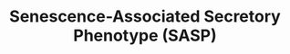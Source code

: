 ---
authors:
- ReactomeTeam
- Vjlynch
description: The culture medium of senescent cells in enriched in secreted proteins
  when compared with the culture medium of quiescent i.e. presenescent cells and these
  secreted proteins constitute the so-called senescence-associated secretory phenotype
  (SASP), also known as the senescence messaging secretome (SMS). SASP components
  include inflammatory and immune-modulatory cytokines (e.g. IL6 and IL8), growth
  factors (e.g. IGFBPs), shed cell surface molecules (e.g. TNF receptors) and survival
  factors. While the SASP exhibits a wide ranging profile, it is not significantly
  affected by the type of senescence trigger (oncogenic signalling, oxidative stress
  or DNA damage) or the cell type (epithelial vs. mesenchymal) (Coppe et al. 2008).
  However, as both oxidative stress and oncogenic signaling induce DNA damage, the
  persistent DNA damage may be a deciding SASP initiator (Rodier et al. 2009). SASP
  components function in an autocrine manner, reinforcing the senescent phenotype
  (Kuilman et al. 2008, Acosta et al. 2008), and in the paracrine manner, where they
  may promote epithelial-to-mesenchymal transition (EMT) and malignancy in the nearby
  premalignant or malignant cells (Coppe et al. 2008). Interleukin-1-alpha (IL1A),
  a minor SASP component whose transcription is stimulated by the AP-1 (FOS:JUN) complex
  (Bailly et al. 1996), can cause paracrine senescence through IL1 and inflammasome
  signaling (Acosta et al. 2013).<p>Here, transcriptional regulatory processes that
  mediate the SASP are annotated. DNA damage triggers ATM-mediated activation of TP53,
  resulting in the increased level of CDKN1A (p21). CDKN1A-mediated inhibition of
  CDK2 prevents phosphorylation and inactivation of the Cdh1:APC/C complex, allowing
  it to ubiquitinate and target for degradation EHMT1 and EHMT2 histone methyltransferases.
  As EHMT1 and EHMT2 methylate and silence the promoters of IL6 and IL8 genes, degradation
  of these methyltransferases relieves the inhibition of IL6 and IL8 transcription
  (Takahashi et al. 2012). In addition, oncogenic RAS signaling activates the CEBPB
  (C/EBP-beta) transcription factor (Nakajima et al. 1993, Lee et al. 2010), which
  binds promoters of IL6 and IL8 genes and stimulates their transcription (Kuilman
  et al. 2008, Lee et al. 2010). CEBPB also stimulates the transcription of CDKN2B
  (p15-INK4B), reinforcing the cell cycle arrest (Kuilman et al. 2008). CEBPB transcription
  factor has three isoforms, due to three alternative translation start sites. The
  CEBPB-1 isoform (C/EBP-beta-1) seems to be exclusively involved in growth arrest
  and senescence, while the CEBPB-2 (C/EBP-beta-2) isoform may promote cellular proliferation
  (Atwood and Sealy 2010 and 2011). IL6 signaling stimulates the transcription of
  CEBPB (Niehof et al. 2001), creating a positive feedback loop (Kuilman et al. 2009,
  Lee et al. 2010). NF-kappa-B transcription factor is also activated in senescence
  (Chien et al. 2011) through IL1 signaling (Jimi et al. 1996, Hartupee et al. 2008,
  Orjalo et al. 2009). NF-kappa-B binds IL6 and IL8 promoters and cooperates with
  CEBPB transcription factor in the induction of IL6 and IL8 transcription (Matsusaka
  et al. 1993, Acosta et al. 2008). Besides IL6 and IL8, their receptors are also
  upregulated in senescence (Kuilman et al. 2008, Acosta et al. 2008) and IL6 and
  IL8 may be master regulators of the SASP.<p>IGFBP7 is also an SASP component that
  is upregulated in response to oncogenic RAS-RAF-MAPK signaling and oxidative stress,
  as its transcription is directly stimulated by the AP-1 (JUN:FOS) transcription
  factor. IGFBP7 negatively regulates RAS-RAF (BRAF)-MAPK signaling and is important
  for the establishment of senescence in melanocytes (Wajapeyee et al. 2008).<p>Please
  refer to Young and Narita 2009 for a recent review.  View original pathway at [http://www.reactome.org/PathwayBrowser/#DIAGRAM=2559582
  Reactome].
last-edited: 2021-01-25
organisms:
- Homo sapiens
redirect_from:
- /index.php/Pathway:WP3391
- /instance/WP3391
schema-jsonld:
- '@context': https://schema.org/
  '@id': https://wikipathways.github.io/pathways/WP3391.html
  '@type': Dataset
  creator:
    '@type': Organization
    name: WikiPathways
  description: The culture medium of senescent cells in enriched in secreted proteins
    when compared with the culture medium of quiescent i.e. presenescent cells and
    these secreted proteins constitute the so-called senescence-associated secretory
    phenotype (SASP), also known as the senescence messaging secretome (SMS). SASP
    components include inflammatory and immune-modulatory cytokines (e.g. IL6 and
    IL8), growth factors (e.g. IGFBPs), shed cell surface molecules (e.g. TNF receptors)
    and survival factors. While the SASP exhibits a wide ranging profile, it is not
    significantly affected by the type of senescence trigger (oncogenic signalling,
    oxidative stress or DNA damage) or the cell type (epithelial vs. mesenchymal)
    (Coppe et al. 2008). However, as both oxidative stress and oncogenic signaling
    induce DNA damage, the persistent DNA damage may be a deciding SASP initiator
    (Rodier et al. 2009). SASP components function in an autocrine manner, reinforcing
    the senescent phenotype (Kuilman et al. 2008, Acosta et al. 2008), and in the
    paracrine manner, where they may promote epithelial-to-mesenchymal transition
    (EMT) and malignancy in the nearby premalignant or malignant cells (Coppe et al.
    2008). Interleukin-1-alpha (IL1A), a minor SASP component whose transcription
    is stimulated by the AP-1 (FOS:JUN) complex (Bailly et al. 1996), can cause paracrine
    senescence through IL1 and inflammasome signaling (Acosta et al. 2013).<p>Here,
    transcriptional regulatory processes that mediate the SASP are annotated. DNA
    damage triggers ATM-mediated activation of TP53, resulting in the increased level
    of CDKN1A (p21). CDKN1A-mediated inhibition of CDK2 prevents phosphorylation and
    inactivation of the Cdh1:APC/C complex, allowing it to ubiquitinate and target
    for degradation EHMT1 and EHMT2 histone methyltransferases. As EHMT1 and EHMT2
    methylate and silence the promoters of IL6 and IL8 genes, degradation of these
    methyltransferases relieves the inhibition of IL6 and IL8 transcription (Takahashi
    et al. 2012). In addition, oncogenic RAS signaling activates the CEBPB (C/EBP-beta)
    transcription factor (Nakajima et al. 1993, Lee et al. 2010), which binds promoters
    of IL6 and IL8 genes and stimulates their transcription (Kuilman et al. 2008,
    Lee et al. 2010). CEBPB also stimulates the transcription of CDKN2B (p15-INK4B),
    reinforcing the cell cycle arrest (Kuilman et al. 2008). CEBPB transcription factor
    has three isoforms, due to three alternative translation start sites. The CEBPB-1
    isoform (C/EBP-beta-1) seems to be exclusively involved in growth arrest and senescence,
    while the CEBPB-2 (C/EBP-beta-2) isoform may promote cellular proliferation (Atwood
    and Sealy 2010 and 2011). IL6 signaling stimulates the transcription of CEBPB
    (Niehof et al. 2001), creating a positive feedback loop (Kuilman et al. 2009,
    Lee et al. 2010). NF-kappa-B transcription factor is also activated in senescence
    (Chien et al. 2011) through IL1 signaling (Jimi et al. 1996, Hartupee et al. 2008,
    Orjalo et al. 2009). NF-kappa-B binds IL6 and IL8 promoters and cooperates with
    CEBPB transcription factor in the induction of IL6 and IL8 transcription (Matsusaka
    et al. 1993, Acosta et al. 2008). Besides IL6 and IL8, their receptors are also
    upregulated in senescence (Kuilman et al. 2008, Acosta et al. 2008) and IL6 and
    IL8 may be master regulators of the SASP.<p>IGFBP7 is also an SASP component that
    is upregulated in response to oncogenic RAS-RAF-MAPK signaling and oxidative stress,
    as its transcription is directly stimulated by the AP-1 (JUN:FOS) transcription
    factor. IGFBP7 negatively regulates RAS-RAF (BRAF)-MAPK signaling and is important
    for the establishment of senescence in melanocytes (Wajapeyee et al. 2008).<p>Please
    refer to Young and Narita 2009 for a recent review.  View original pathway at
    [http://www.reactome.org/PathwayBrowser/#DIAGRAM=2559582 Reactome].
  keywords:
  - 'IGFBP7 gene '
  - 'H2AFB1 '
  - 'HIST2H2AC '
  - 'EHMT1 '
  - 'UBB(77-152) '
  - Ub-EHMT1:Ub-EHMT2:Cdh1:p-APC/C
  - CDK4,CDK6
  - 'EHMT2 '
  - 160):Cdh1:phosho-APC/C complex
  - The complexes formed by IL1 family cytokines and their heterodimeric receptors
    recruit intracellular signaling molecules, including Myeloid differentiation primary
    response protein MyD88 (MYD88), members of he IL1R-associated kinase (IRAK) family,
    and TNF receptor-associated factor 6 (TRAF6), activating Nuclear factor NF-kappa-B
    (NFÎºB), as well as Mitogen-activated protein kinase 14 (MAPK14, p38), c-Jun N-terminal
    kinases (JNKs), extracellular signal-regulated kinases (ERKs) and other Mitogen-activated
    protein kinases (MAPKs).
  - 'p-Y705-STAT3 '
  - 'HIST1H2BH '
  - 'p-4S,T231,T365-RPS6KA3 '
  - p-T235,S321-CEBPB:CDKN2B Gene
  - 'CDK4 '
  - 'UBA52(1-76) '
  - 'HIST2H2BE '
  - ADP
  - p-MAPK3/MAPK1/MAPK7
  - 'RPS6KA3 '
  - Regulation by VENTX
  - A:phospho-Cdk(Thr
  - 'UBE2D1 '
  - 'H2AFJ '
  - 'HIST1H2BN '
  - 'UBB(1-76) '
  - EHMT1:EHMT2
  - IL1B and IL18, are produced as biologically inactive propeptides that are cleaved
    to produce the mature, active interleukin peptide.
  - Interleukin-6 family
  - 'Me2K-10-H3F3A '
  - p-T235,S321-CEBPB:NF-kB:IL6 gene
  - DNA Damage/Telomere
  - CEBPB
  - IL6 gene
  - 'RELA '
  - 'CDKN2C '
  - CEBPB gene
  - 'UBC(305-380) '
  - p-2S-JUN:p-2S,2T-FOS:IL1A gene
  - 'CDKN2B gene '
  - 'p-T185,Y187-MAPK1 '
  - IL8 gene
  - 160):phospho-Cdh1:phospho-APC/C complex
  - EHMT1:EHMT2:Cdh1:p-APC/C
  - Myr82K-Myr83K-IL1A
  - CDKN2B gene
  - 'RPS6KA1 '
  - 'p-S63,S73-JUN '
  - 'HIST1H2AC '
  - 'UBC(457-532) '
  - IGFBP7
  - AdoHcy
  - signaling
  - 'CDC26 '
  - CCNA:p-T160-CDK2
  - Interleukin-1 family
  - 'HIST1H4 '
  - 'HIST1H2BL '
  - 'UBC(153-228) '
  - 'p-T160-CDK2 '
  - 'IL6 gene '
  - 'p-T235, S321-CEBPB '
  - 'UBE2E1 '
  - 'ANAPC10 '
  - Induced Senescence
  - 'The IL1 receptor (IL1R) family comprises 10 members: Interleukin-1 receptor type
    1 (IL1R1, IL1RA), Interleukin-1 receptor type 2 (IL1R2, IL1RB), Interleukin-1
    receptor accessory protein (IL1RAP, IL1RAcP, IL1R3), Interleukin-18 receptor 1
    (IL18R1, IL18RA) , Interleukin-18 receptor accessory protein (IL18RAP, IL18RB),
    Interleukin-1 receptor-like 1 (IL1RL1, ST2, IL33R), Interleukin-1 receptor-like
    2 (IL1RL2, IL36R), Single Ig IL-1-related receptor (SIGIRR, TIR8), Interleukin-1
    receptor accessory protein-like 1 (IL1RAPL1, TIGGIR2) and X-linked interleukin-1
    receptor accessory protein-like 2 (IL1RAPL2, TIGGIR1). Most of the genes encoding
    these receptors are on chromosome 2. '
  - 'ANAPC2 '
  - Cdh1:phospho-APC/C
  - p-T,Y MAPK dimers
  - 'CDK2 '
  - 'HIST1H2AB '
  - 'HIST1H3A '
  - 'HIST1H2BD '
  - p-T235,S321-CEBPB
  - homodimer
  - 'ANAPC4 '
  - IL6
  - 'CDC27 '
  - 'HIST2H3A '
  - 'p-T325,T331,S362,S374-FOS '
  - 'ANAPC1 '
  - p-2S-JUN:p-2S,2T-FOS:IGFBP7 Gene
  - protein S6 kinase
  - CDKN2B
  - dimers
  - p-2S-cJUN:p-2S,2T-cFOS
  - p-T235,S321-CEBPB:NF-kB:IL8 Gene
  - 'H3F3A '
  - 'UBC(533-608) '
  - 'IL8 gene '
  - 'UBE2C '
  - 'H2AFZ '
  - Ub
  - IL1 family receptors heterodimerize upon cytokine binding. IL1, IL33 and IL36
    bind specific receptors, IL1R1, IL1RL1, and IL1RL2 respectively.  All use IL1RAP
    as a co-receptor. IL18 binds IL18R1 and uses IL18RAP as co-receptor.
  - IL6 gene:Nucleosome
  - p-T235, S321-CEBPB
  - 'CDKN2B '
  - 'HIST3H2BB '
  - 'VENTX '
  - INK4
  - 'p-4S,T356,T570-RPS6KA2 '
  - Transcriptional
  - p-Y705-STAT3 dimer
  - 'ANAPC15 '
  - 'RPS6KA2 '
  - complex
  - Ribosomal protein S6
  - 'H2AFX '
  - 'ANAPC11 '
  - 'CDKN1A '
  - 'p-4S,T359,T573-RPS6KA1 '
  - 'p-T202,Y204-MAPK3 '
  - 'FZR1 '
  - 'IL1A gene '
  - ATP
  - 'CDC16 '
  - IL8 gene:Nucleosome
  - 'H2BFS '
  - 'HIST1H2AJ '
  - 'UBB(153-228) '
  - Oxidative Stress
  - Oncogene Induced
  - VENTX:IL6 Gene
  - Oncogenic MAPK
  - 'NFKB1(1-433) '
  - kinase
  - IL8
  - 'H2AFV '
  - 'UBC(381-456) '
  - 'CDC23 '
  - 'HIST1H2BB '
  - 'HIST1H2BA '
  - A:phospho-Cdk2(Thr
  - Senescence
  - 'CCNA2 '
  - 'CDKN2D '
  - 'p-T218,Y220-MAPK7 '
  - 'UBC(77-152) '
  - 'ANAPC16 '
  - CDK4,CDK6:INK4
  - 'HIST1H2AD '
  - 'UBC(1-76) '
  - 'CCNA1 '
  - 'Me2K-10-HIST2H3A '
  - p-T235-CEBPB
  - 'HIST1H2BK '
  - 'RPS27A(1-76) '
  - Stress Induced
  - 'UBC(229-304) '
  - 'HIST2H2AA3 '
  - 'HIST1H2BO '
  - 'p-FZR1 '
  - A:Cdk2:p21/p27
  - 'UBE2S '
  - 'UBC(609-684) '
  - 'p16INK4A '
  - Phospho-Ribosomal
  - IL1A gene
  - AdoMet
  - gene:Nucleosome-H3K9Me2
  - 'HIST1H2BJ '
  - 'CDKN1B '
  - 'Me2K10-HIST1H3A '
  - 'CDK6 '
  - NFKB1(1-433):RELA
  - IGFBP7 gene
  - 'HIST1H2BC '
  - 'HIST1H2BM '
  - 'ANAPC7 '
  - 'ANAPC5 '
  - Cyclin
  license: CC0
  name: Senescence-Associated Secretory Phenotype (SASP)
seo: CreativeWork
title: Senescence-Associated Secretory Phenotype (SASP)
wpid: WP3391
---
